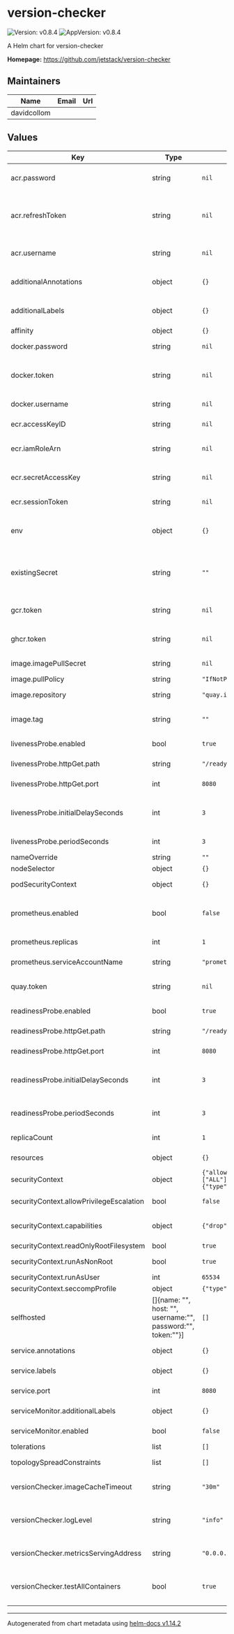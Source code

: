 # version-checker

![Version: v0.8.4](https://img.shields.io/badge/Version-v0.8.4-informational?style=flat-square) ![AppVersion: v0.8.4](https://img.shields.io/badge/AppVersion-v0.8.4-informational?style=flat-square)

A Helm chart for version-checker

**Homepage:** <https://github.com/jetstack/version-checker>

## Maintainers

| Name | Email | Url |
| ---- | ------ | --- |
| davidcollom |  |  |

## Values

| Key | Type | Default | Description |
|-----|------|---------|-------------|
| acr.password | string | `nil` | Password to authenticate with azure container registry |
| acr.refreshToken | string | `nil` | Refresh token to authenticate with azure container registry. Cannot be used with `acr.username` / `acr.password`. |
| acr.username | string | `nil` | Username to authenticate with azure container registry |
| additionalAnnotations | object | `{}` | Additional Annotations to apply to Service and Deployment/Pod Objects |
| additionalLabels | object | `{}` | Additional Labels to apply to Service and Deployment/Pod Objects |
| affinity | object | `{}` | Set affinity |
| docker.password | string | `nil` | Password to authenticate with docker registry |
| docker.token | string | `nil` | Token to authenticate with docker registry. Cannot be used with `docker.username` / `docker.password`. |
| docker.username | string | `nil` | Username to authenticate with docker registry |
| ecr.accessKeyID | string | `nil` | ECR access key ID for read access to private registries |
| ecr.iamRoleArn | string | `nil` | Provide AWS EKS Iam Role ARN following: [Specify A ServiceAccount Role](https://docs.aws.amazon.com/eks/latest/userguide/specify-service-account-role.html) |
| ecr.secretAccessKey | string | `nil` | ECR secret access key for read access to private registries |
| ecr.sessionToken | string | `nil` | ECR session token for read access to private registries |
| env | object | `{}` | Can be used to provide custom environment variables e.g. proxy settings |
| existingSecret | string | `""` | Provide an existing Secret within the cluster to use for authentication and configuration of version-checker |
| gcr.token | string | `nil` | Access token for read access to private GCR registries |
| ghcr.token | string | `nil` | Personal Access token for read access to GHCR releases |
| image.imagePullSecret | string | `nil` | Pull secrects - name of existing secret |
| image.pullPolicy | string | `"IfNotPresent"` | Set the Image Pull Policy |
| image.repository | string | `"quay.io/jetstack/version-checker"` | Repository of the container image |
| image.tag | string | `""` | Override the chart version. Defaults to `appVersion` of the helm chart. |
| livenessProbe.enabled | bool | `true` | Enable/Disable the setting of a livenessProbe |
| livenessProbe.httpGet.path | string | `"/readyz"` | Path to use for the livenessProbe |
| livenessProbe.httpGet.port | int | `8080` | Port to use for the livenessProbe |
| livenessProbe.initialDelaySeconds | int | `3` | Number of seconds after the container has started before liveness probes are initiated. |
| livenessProbe.periodSeconds | int | `3` | How often (in seconds) to perform the livenessProbe. |
| nameOverride | string | `""` | Override the Chart Name |
| nodeSelector | object | `{}` | Configure nodeSelector |
| podSecurityContext | object | `{}` | Set pod-level security context |
| prometheus.enabled | bool | `false` | Deploy a Prometheus-Operator Prometheus Object to collect version-checker metrics |
| prometheus.replicas | int | `1` | Number of Prometheus replicas to create |
| prometheus.serviceAccountName | string | `"prometheus"` | ServiceAccount for new Prometheus Object |
| quay.token | string | `nil` | Access token for read access to private Quay registries |
| readinessProbe.enabled | bool | `true` | Enable/Disable the setting of a readinessProbe |
| readinessProbe.httpGet.path | string | `"/readyz"` | Path to use for the readinessProbe |
| readinessProbe.httpGet.port | int | `8080` | Port to use for the readinessProbe |
| readinessProbe.initialDelaySeconds | int | `3` | Number of seconds after the container has started before readiness probes are initiated. |
| readinessProbe.periodSeconds | int | `3` | How often (in seconds) to perform the readinessProbe. |
| replicaCount | int | `1` | Replica Count for version-checker |
| resources | object | `{}` | Setup version-checkers resource requests/limits |
| securityContext | object | `{"allowPrivilegeEscalation":false,"capabilities":{"drop":["ALL"]},"readOnlyRootFilesystem":true,"runAsNonRoot":true,"runAsUser":65534,"seccompProfile":{"type":"RuntimeDefault"}}` | Set container-level security context |
| securityContext.allowPrivilegeEscalation | bool | `false` | Prevent the container from PrivilegeEscalation |
| securityContext.capabilities | object | `{"drop":["ALL"]}` | Ensure that we run with the capabilities we explicitly need to run |
| securityContext.readOnlyRootFilesystem | bool | `true` | Readonly Filesystem |
| securityContext.runAsNonRoot | bool | `true` | Ensure we don't run as root |
| securityContext.runAsUser | int | `65534` | Specify UID to run under |
| securityContext.seccompProfile | object | `{"type":"RuntimeDefault"}` | SeccomProfile to use |
| selfhosted | []{name: "", host: "", username:"", password:"", token:""}] | `[]` | Setup a number of SelfHosted Repositories and their credentials |
| service.annotations | object | `{}` | Additional annotations to add to the service |
| service.labels | object | `{}` | Additional labels to add to the service |
| service.port | int | `8080` | Port to expose within the service |
| serviceMonitor.additionalLabels | object | `{}` | Additional labels to add to the ServiceMonitor |
| serviceMonitor.enabled | bool | `false` | Disable/Enable ServiceMonitor Object |
| tolerations | list | `[]` | Configure tolerations |
| topologySpreadConstraints | list | `[]` | Set topologySpreadConstraints |
| versionChecker.imageCacheTimeout | string | `"30m"` | How long to hold on to image tags and their versions |
| versionChecker.logLevel | string | `"info"` | Configure version-checkers logging, valid options are: debug, info, warn, error, fatal, panic |
| versionChecker.metricsServingAddress | string | `"0.0.0.0:8080"` | Port/interface to which version-checker should bind too |
| versionChecker.testAllContainers | bool | `true` | Enable/Disable the requirement for an enable.version-checker.io annotation on pods. |

----------------------------------------------
Autogenerated from chart metadata using [helm-docs v1.14.2](https://github.com/norwoodj/helm-docs/releases/v1.14.2)
